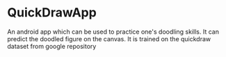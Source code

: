 # QuickDrawApp
An android app which can be used to practice one's doodling skills. It can predict the doodled figure on the canvas. It is trained on the quickdraw dataset from google repository
